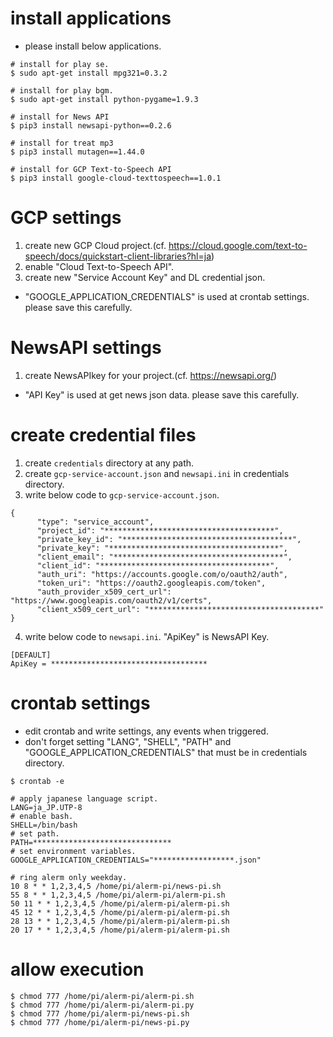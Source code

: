 # install applications
- please install below applications.
```
# install for play se.
$ sudo apt-get install mpg321=0.3.2

# install for play bgm.
$ sudo apt-get install python-pygame=1.9.3

# install for News API
$ pip3 install newsapi-python==0.2.6

# install for treat mp3
$ pip3 install mutagen==1.44.0

# install for GCP Text-to-Speech API
$ pip3 install google-cloud-texttospeech==1.0.1
```

# GCP settings
1. create new GCP Cloud project.(cf. https://cloud.google.com/text-to-speech/docs/quickstart-client-libraries?hl=ja)
1. enable "Cloud Text-to-Speech API".
1. create new "Service Account Key" and DL credential json.
  - "GOOGLE_APPLICATION_CREDENTIALS" is used at crontab settings. please save this carefully.
  
# NewsAPI settings
1. create NewsAPIkey for your project.(cf. https://newsapi.org/)
  - "API Key" is used at get news json data. please save this carefully.

# create credential files
1. create `credentials` directory at any path.
1. create `gcp-service-account.json` and `newsapi.ini` in credentials directory.
1. write below code to `gcp-service-account.json`.
```
{
	  "type": "service_account",
	  "project_id": "**************************************",
	  "private_key_id": "**************************************",
	  "private_key": "**************************************",
	  "client_email": "**************************************",
	  "client_id": "**************************************",
	  "auth_uri": "https://accounts.google.com/o/oauth2/auth",
	  "token_uri": "https://oauth2.googleapis.com/token",
	  "auth_provider_x509_cert_url": "https://www.googleapis.com/oauth2/v1/certs",
	  "client_x509_cert_url": "**************************************"
}
```
4. write below code to `newsapi.ini`. "ApiKey" is NewsAPI Key.
```
[DEFAULT]
ApiKey = ***********************************
```
# crontab settings
- edit crontab and write settings, any events when triggered.
- don't forget setting "LANG", "SHELL", "PATH" and "GOOGLE_APPLICATION_CREDENTIALS" that must be in credentials directory.
```
$ crontab -e

# apply japanese language script.
LANG=ja_JP.UTP-8
# enable bash.
SHELL=/bin/bash
# set path.
PATH=*******************************
# set environment variables.
GOOGLE_APPLICATION_CREDENTIALS="******************.json"

# ring alerm only weekday.
10 8 * * 1,2,3,4,5 /home/pi/alerm-pi/news-pi.sh
55 8 * * 1,2,3,4,5 /home/pi/alerm-pi/alerm-pi.sh
50 11 * * 1,2,3,4,5 /home/pi/alerm-pi/alerm-pi.sh
45 12 * * 1,2,3,4,5 /home/pi/alerm-pi/alerm-pi.sh
28 13 * * 1,2,3,4,5 /home/pi/alerm-pi/alerm-pi.sh
20 17 * * 1,2,3,4,5 /home/pi/alerm-pi/alerm-pi.sh
```

# allow execution
```
$ chmod 777 /home/pi/alerm-pi/alerm-pi.sh
$ chmod 777 /home/pi/alerm-pi/alerm-pi.py
$ chmod 777 /home/pi/alerm-pi/news-pi.sh
$ chmod 777 /home/pi/alerm-pi/news-pi.py
```

